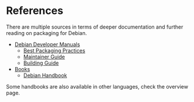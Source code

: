 References
==========

There are multiple sources in terms of deeper documentation and further reading on packaging for Debian.

* [Debian Developer Manuals](https://www.debian.org/doc/devel-manuals)
  * [Best Packaging Practices](https://www.debian.org/doc/manuals/developers-reference/ch06.en.html)
  * [Maintainer Guide](https://www.debian.org/doc/manuals/maint-guide/)
  * [Building Guide](https://www.debian.org/doc/manuals/debmake-doc/)
* [Books](https://www.debian.org/doc/books.html)
  * [Debian Handbook](https://debian-handbook.info/)

Some handbooks are also available in other languages, check the overview page.
